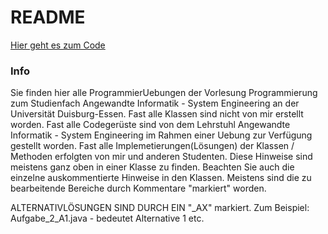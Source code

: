 # README #

[Hier geht es zum Code](https://github.com/oppahansi/unidue-programmierung/tree/master/src/com/oppahansi)

### Info ###

Sie finden hier alle ProgrammierUebungen der Vorlesung Programmierung zum Studienfach Angewandte Informatik - System Engineering an der Universität Duisburg-Essen.
Fast alle Klassen sind nicht von mir erstellt worden. Fast alle Codegerüste sind von dem Lehrstuhl Angewandte Informatik -
System Engineering im Rahmen einer Uebung zur Verfügung gestellt worden. Fast alle Implemetierungen(Lösungen) der Klassen /
Methoden erfolgten von mir und anderen Studenten. Diese Hinweise sind meistens ganz oben in einer Klasse zu finden. Beachten Sie auch die einzelne auskommentierte Hinweise in den Klassen.
Meistens sind die zu bearbeitende Bereiche durch Kommentare "markiert" worden.

ALTERNATIVLÖSUNGEN SIND DURCH EIN "_AX" markiert. Zum Beispiel: Aufgabe_2_A1.java - bedeutet Alternative 1 etc.
